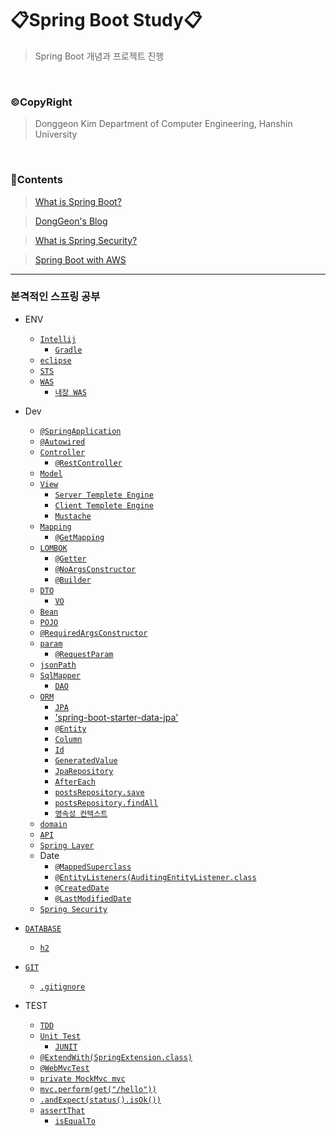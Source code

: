# 📋Spring Boot Study📋

> Spring Boot 개념과 프로젝트 진행 

<br>

### ©CopyRight

> Donggeon Kim
> Department of Computer Engineering, Hanshin University

<br>


### 📒Contents

> [What is Spring Boot?](https://github.com/DongGeon0908/Spring-Boot/tree/master/Spring%20Boot%20Basic)

> [DongGeon's Blog](https://github.com/DongGeon0908/Spring-Boot/tree/master/Spring%20Boot%20Blog)

> [What is Spring Security?](https://github.com/DongGeon0908/Spring-Boot/tree/master/Spring%20Boot%20Security)

> [Spring Boot with AWS](https://github.com/DongGeon0908/Spring-Boot/tree/master/Spring%20Boot%20With%20AWS)

<hr />

### 본격적인 스프링 공부

- ENV
    + [`Intellij`](https://github.com/DongGeon0908/Spring-Boot/blob/master/Spring%20Boot%20With%20AWS/Intellij.md)
        * [`Gradle`](https://github.com/DongGeon0908/Spring-Boot/blob/master/Spring%20Boot%20With%20AWS/Gradle.md)
    + [`eclipse`](https://github.com/DongGeon0908/Spring-Boot/blob/master/Spring%20Boot%20With%20AWS/eclipse.md)
    + [`STS`](https://github.com/DongGeon0908/Spring-Boot/blob/master/Spring%20Boot%20With%20AWS/STS.md)
    + [`WAS`](https://github.com/DongGeon0908/Spring-Boot/blob/master/Spring%20Boot%20With%20AWS/WAS.md)
        * [`내장 WAS`](https://github.com/DongGeon0908/Spring-Boot/blob/master/Spring%20Boot%20With%20AWS/InnerWAS.md)
- Dev
    + [`@SpringApplication`](https://github.com/DongGeon0908/Spring-Boot/blob/master/Spring%20Boot%20With%20AWS/SpringApplication.md)
    + [`@Autowired`](https://github.com/DongGeon0908/Spring-Boot/blob/master/Spring%20Boot%20With%20AWS/Autowired.md)
    + [`Controller`](https://github.com/DongGeon0908/Spring-Boot/blob/master/Spring%20Boot%20With%20AWS/Controller.md)
        * [`@RestController`](https://github.com/DongGeon0908/Spring-Boot/blob/master/Spring%20Boot%20With%20AWS/RestController.md)
    + [`Model`](https://github.com/DongGeon0908/Spring-Boot/blob/master/Spring%20Boot%20With%20AWS/Model.md)
    + [`View`](https://github.com/DongGeon0908/Spring-Boot/blob/master/Spring%20Boot%20With%20AWS/View.md)
        * [`Server Templete Engine`](https://github.com/DongGeon0908/Spring-Boot/blob/master/Spring%20Boot%20With%20AWS/ServerTemplete.md)
        * [`Client Templete Engine`](https://github.com/DongGeon0908/Spring-Boot/blob/master/Spring%20Boot%20With%20AWS/ClientTemplete.md)
        * [`Mustache`](https://github.com/DongGeon0908/Spring-Boot/blob/master/Spring%20Boot%20With%20AWS/Mustache.md)
    + [`Mapping`](https://github.com/DongGeon0908/Spring-Boot/blob/master/Spring%20Boot%20With%20AWS/Mapping.md)
        * [`@GetMapping`](https://github.com/DongGeon0908/Spring-Boot/blob/master/Spring%20Boot%20With%20AWS/GetMapping.md)
    + [`LOMBOK`](https://github.com/DongGeon0908/Spring-Boot/blob/master/Spring%20Boot%20With%20AWS/LOMBOK.md)
        * [`@Getter`](https://github.com/DongGeon0908/Spring-Boot/blob/master/Spring%20Boot%20With%20AWS/Getter.md)
        * [`@NoArgsConstructor`](https://github.com/DongGeon0908/Spring-Boot/blob/master/Spring%20Boot%20With%20AWS/NoArgsConstructor.md)
        * [`@Builder`](https://github.com/DongGeon0908/Spring-Boot/blob/master/Spring%20Boot%20With%20AWS/Builder.md)
    + [`DTO`](https://github.com/DongGeon0908/Spring-Boot/blob/master/Spring%20Boot%20With%20AWS/DTO.md)
        * [`VO`](https://github.com/DongGeon0908/Spring-Boot/blob/master/Spring%20Boot%20With%20AWS/VO.md)
    + [`Bean`](https://github.com/DongGeon0908/Spring-Boot/blob/master/Spring%20Boot%20With%20AWS/Bean.md)
    + [`POJO`](https://github.com/DongGeon0908/Spring-Boot/blob/master/Spring%20Boot%20With%20AWS/POJO.md)
    + [`@RequiredArgsConstructor`](https://github.com/DongGeon0908/Spring-Boot/blob/master/Spring%20Boot%20With%20AWS/RequiredArgsConstructor.md)
    + [`param`](https://github.com/DongGeon0908/Spring-Boot/blob/master/Spring%20Boot%20With%20AWS/param.md)
        * [`@RequestParam`](https://github.com/DongGeon0908/Spring-Boot/blob/master/Spring%20Boot%20With%20AWS/RequestParam.md)
    + [`jsonPath`](https://github.com/DongGeon0908/Spring-Boot/blob/master/Spring%20Boot%20With%20AWS/jsonPath.md)
    + [`SqlMapper`](https://github.com/DongGeon0908/Spring-Boot/blob/master/Spring%20Boot%20With%20AWS/SqlMapper.md)
        * [`DAO`](https://github.com/DongGeon0908/Spring-Boot/blob/master/Spring%20Boot%20With%20AWS/DAO.md)
    + [`ORM`](https://github.com/DongGeon0908/Spring-Boot/blob/master/Spring%20Boot%20With%20AWS/ORM.md)
        * [`JPA`](https://github.com/DongGeon0908/Spring-Boot/blob/master/Spring%20Boot%20With%20AWS/JPA.md)
        * ['spring-boot-starter-data-jpa'](https://github.com/DongGeon0908/Spring-Boot/blob/master/Spring%20Boot%20With%20AWS/springbootstarterdatajpa.md)
        * [`@Entity`](https://github.com/DongGeon0908/Spring-Boot/blob/master/Spring%20Boot%20With%20AWS/Entity.md)
        * [`Column`](https://github.com/DongGeon0908/Spring-Boot/blob/master/Spring%20Boot%20With%20AWS/Column.md)
        * [`Id`](https://github.com/DongGeon0908/Spring-Boot/blob/master/Spring%20Boot%20With%20AWS/Id.md)
        * [`GeneratedValue`](https://github.com/DongGeon0908/Spring-Boot/blob/master/Spring%20Boot%20With%20AWS/GeneratedValue.md)
        * [`JpaRepository`](https://github.com/DongGeon0908/Spring-Boot/blob/master/Spring%20Boot%20With%20AWS/JpaRepository.md)
        * [`AfterEach`](https://github.com/DongGeon0908/Spring-Boot/blob/master/Spring%20Boot%20With%20AWS/AfterEach.md)
        * [`postsRepository.save`](https://github.com/DongGeon0908/Spring-Boot/blob/master/Spring%20Boot%20With%20AWS/postsRepositorysave.md)
        * [`postsRepository.findAll`](https://github.com/DongGeon0908/Spring-Boot/blob/master/Spring%20Boot%20With%20AWS/postsRepositoryfindAll.md)
        * [`영속성 컨텍스트`](https://github.com/DongGeon0908/Spring-Boot/blob/master/Spring%20Boot%20With%20AWS/persistance.md)
    + [`domain`](https://github.com/DongGeon0908/Spring-Boot/blob/master/Spring%20Boot%20With%20AWS/domain.md)
    + [`API`](https://github.com/DongGeon0908/Spring-Boot/blob/master/Spring%20Boot%20With%20AWS/API.md)
    + [`Spring Layer`](https://github.com/DongGeon0908/Spring-Boot/blob/master/Spring%20Boot%20With%20AWS/SpringLayer.md)
    + Date
        * [`@MappedSuperclass`](https://github.com/DongGeon0908/Spring-Boot/blob/master/Spring%20Boot%20With%20AWS/MappedSuperclass.md)
        * [`@EntityListeners(AuditingEntityListener.class`](https://github.com/DongGeon0908/Spring-Boot/blob/master/Spring%20Boot%20With%20AWS/EntityListeners.md)
        * [`@CreatedDate`](https://github.com/DongGeon0908/Spring-Boot/blob/master/Spring%20Boot%20With%20AWS/CreatedDate.md)
        * [`@LastModifiedDate`](https://github.com/DongGeon0908/Spring-Boot/blob/master/Spring%20Boot%20With%20AWS/LastModifiedDate.md)
    + [`Spring Security`]((https://github.com/DongGeon0908/Spring-Boot/blob/master/Spring%20Boot%20With%20AWS/SpringSecurity.md))

- [`DATABASE`](https://github.com/DongGeon0908/Spring-Boot/blob/master/Spring%20Boot%20With%20AWS/DATABASE.md)
    + [`h2`](https://github.com/DongGeon0908/Spring-Boot/blob/master/Spring%20Boot%20With%20AWS/h2.md)
- [`GIT`](https://github.com/DongGeon0908/Spring-Boot/blob/master/Spring%20Boot%20With%20AWS/GIT.md)
    + [`.gitignore`](https://github.com/DongGeon0908/Spring-Boot/blob/master/Spring%20Boot%20With%20AWS/SpringApplication.md)

- TEST
    + [`TDD`](https://github.com/DongGeon0908/Spring-Boot/blob/master/Spring%20Boot%20With%20AWS/TDD.md)
    + [`Unit Test`](https://github.com/DongGeon0908/Spring-Boot/blob/master/Spring%20Boot%20With%20AWS/Unit%20Test.md)
        * [`JUNIT`](https://github.com/DongGeon0908/Spring-Boot/blob/master/Spring%20Boot%20With%20AWS/JUNIT.md)
    + [`@ExtendWith(SpringExtension.class)`](https://github.com/DongGeon0908/Spring-Boot/blob/master/Spring%20Boot%20With%20AWS/ExtendWith.md)
    + [`@WebMvcTest`](https://github.com/DongGeon0908/Spring-Boot/blob/master/Spring%20Boot%20With%20AWS/WebMvcTest.md)
    + [`private MockMvc mvc`](https://github.com/DongGeon0908/Spring-Boot/blob/master/Spring%20Boot%20With%20AWS/privateMockMvcmvc.md)
    + [`mvc.perform(get("/hello"))`](https://github.com/DongGeon0908/Spring-Boot/blob/master/Spring%20Boot%20With%20AWS/mvcperform.md)
    + [`.andExpect(status().isOk())`](https://github.com/DongGeon0908/Spring-Boot/blob/master/Spring%20Boot%20With%20AWS/andExpect.md)
    + [`assertThat`](https://github.com/DongGeon0908/Spring-Boot/blob/master/Spring%20Boot%20With%20AWS/assertThat.md)
        * [`isEqualTo`](https://github.com/DongGeon0908/Spring-Boot/blob/master/Spring%20Boot%20With%20AWS/isEqualTo.md)


<br>

